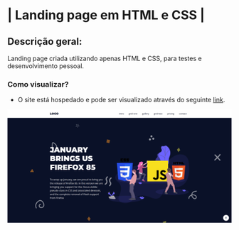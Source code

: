# | Landing page em HTML e CSS |

## Descrição geral:
Landing page criada utilizando apenas HTML e CSS, para testes e desenvolvimento pessoal.

### Como visualizar?
* O site está hospedado e pode ser visualizado através do seguinte [link](https://landingpagehtml-leovianaf.netlify.app/).

![Preview da Landing Page](assets/img/Tela.png)
